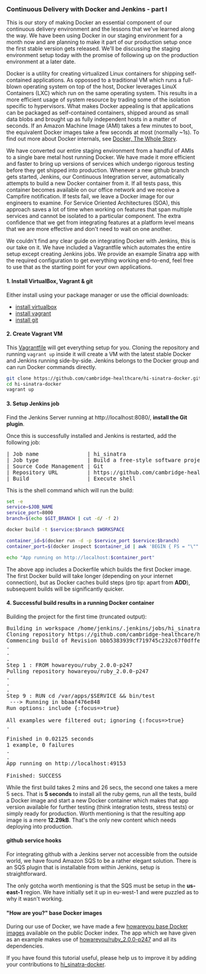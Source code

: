 ### Continuous Delivery with Docker and Jenkins - part I 

This is our story of making Docker an essential component of our
continuous delivery environment and the lessons that we've learned along
the way. We have been using Docker in our staging environment for a month
now and are planning to make it part of our production setup once the
first stable version gets released. We'll be discussing the staging
environment setup today with the promise of following up on the
production environment at a later date.

Docker is a utility for creating virtualized Linux containers for
shipping self-contained applications. As oppossed to a traditional VM
which runs a full-blown operating system on top of the host, Docker
leverages LinuX Containers (LXC) which run on the same operating system.
This results in a more efficient usage of system resource by trading
some of the isolation specific to hypervisors. What makes Docker
appealing is that applications can be packaged as self-contained
containers, shipped around as small data blobs and brought up as fully
independent hosts in a matter of seconds. If an Amazon Machine Image
(AMI) takes a few minutes to boot, the equivalent Docker images take a
few seconds at most (normally ~1s). To find out more about Docker
internals, see [Docker, The Whole Story](http://www.docker.io/the_whole_story/).

We have converted our entire staging environment from a handful of AMIs
to a single bare metal host running Docker. We have made it more
efficient and faster to bring up versions of services which undergo
rigorous testing before they get shipped into production. Whenever a new
github branch gets started, Jenkins, our Continuous Integration server,
automatically attempts to build a new Docker container from it. If all
tests pass, this container becomes available on our office network and we receive a
Campfire notification. If tests fail, we leave a Docker image for our
engineers to examine. For Service Oriented Architectures (SOA), this
approach saves a lot of time when working on features that span multiple
services and cannot be isolated to a particular component. The extra
confidence that we get from integrating features at a platform level
means that we are more effective and don't need to wait on one another.

We couldn't find any clear guide on integrating Docker with Jenkins,
this is our take on it. We have included a Vagrantfile which automates
the entire setup except creating Jenkins jobs. We provide an example
Sinatra app with the required configuration to get everything working
end-to-end, feel free to use that as the starting point for your own
applications.

#### 1. Install VirtualBox, Vagrant & git

Either install using your package manager or use the official downloads:

* [install virtualbox](https://www.virtualbox.org/)
* [install vagrant](http://www.vagrantup.com/)
* [install git](http://git-scm.com/downloads)

#### 2. Create Vagrant VM

This
[Vagrantfile](https://github.com/cambridge-healthcare/hi-sinatra-/blob/master/Vagrantfile)
will get everything setup for you. Cloning the repository and running
`vagrant up` inside it will create a VM with the latest stable Docker and
Jenkins running side-by-side. Jenkins belongs to the Docker group and
can run Docker commands directly.

```sh
git clone https://github.com/cambridge-healthcare/hi-sinatra-docker.git
cd hi-sinatra-docker
vagrant up
```

#### 3. Setup Jenkins job

Find the Jenkins Server running at http://localhost:8080/, **install the Git
plugin**.

Once this is successfully installed and Jenkins is restarted, add the following job:

<pre>
| Job name               | hi_sinatra                                                    |
| Job type               | Build a free-style software project                           |
| Source Code Management | Git                                                           |
| Repository URL         | https://github.com/cambridge-healthcare/hi_sinatra-docker.git |
| Build                  | Execute shell                                                 |
</pre>

This is the shell command which will run the build:

```sh
set -e
service=$JOB_NAME
service_port=8000
branch=$(echo $GIT_BRANCH | cut -d/ -f 2)

docker build -t $service:$branch $WORKSPACE

container_id=$(docker run -d -p $service_port $service:$branch)
container_port=$(docker inspect $container_id | awk 'BEGIN { FS = "\"" } ; /"'$service_port'":/ { print $4 }')

echo "App running on http://localhost:$container_port"
```

The above app includes a Dockerfile which builds the first Docker image.
The first Docker build will take longer (depending on your internet
connection), but as Docker caches build steps (pro tip: apart from
**ADD**), subsequent builds will be significantly quicker.

#### 4. Successful build results in a running Docker container

Building the project for the first time (truncated output):

<pre>
Building in workspace /home/jenkins/.jenkins/jobs/hi_sinatra/workspace
Cloning repository https://github.com/cambridge-healthcare/hi_sinatra-docker.git
Commencing build of Revision bbb5383939cf719745c232c67f0dffe99b639d91 (origin/master, origin/HEAD)
.
.
.
Step 1 : FROM howareyou/ruby_2.0.0-p247
Pulling repository howareyou/ruby_2.0.0-p247
.
.
.
Step 9 : RUN cd /var/apps/$SERVICE && bin/test
 ---> Running in bbaaf476e848
Run options: include {:focus=>true}

All examples were filtered out; ignoring {:focus=>true}
.

Finished in 0.02125 seconds
1 example, 0 failures
.
.
App running on http://localhost:49153

Finished: SUCCESS
</pre>

While the first build takes 2 mins and 26 secs, the second one takes a
mere 5 secs. That is **5 seconds** to install all the ruby gems, run all
the tests, build a Docker image and start a new Docker container which
makes that app version available for further testing (think integration
tests, stress tests) or simply ready for production. Worth mentioning is
that the resulting app image is a mere **12.29kB**. That's the only new
content which needs deploying into production.

#### github service hooks

For integrating github with a Jenkins server not accessible from the
outside world, we have found Amazon SQS to be a rather elegant solution.
There is an SQS plugin that is installable from within Jenkins, setup is
straightforward.

The only gotcha worth mentioning is that the SQS must be setup in the
**us-east-1** region. We have initially set it up in eu-west-1 and were
puzzled as to why it wasn't working.

#### "How are you?" base Docker images

During our use of Docker, we have made a few [howareyou base Docker
images](https://index.docker.io/u/howareyou/) available on the public
Docker index. The app which we have given as an example makes use
of
[howareyou/ruby_2.0.0-p247](https://index.docker.io/u/howareyou/ruby_2.0.0-p247/)
and all its dependencies.

If you have found this tutorial useful, please help us to improve it by adding
your contributions to [hi_sinatra-docker](https://github.com/cambridge-healthcare/hi_sinatra-docker).
